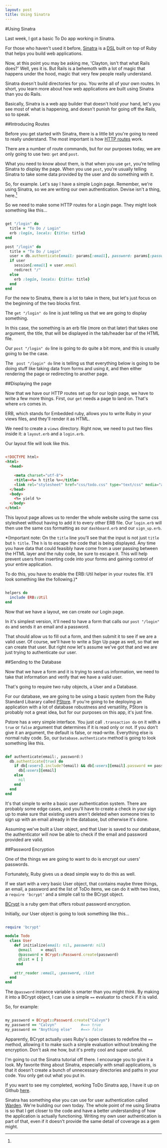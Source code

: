 ```yaml
---
layout: post
title: Using Sinatra
---
```


#Using Sinatra

Last week, I got a basic To Do app working in Sinatra. 

For those who haven't used it before, [Sinatra](http://www.sinatrarb.com/) is a [DSL](http://en.wikipedia.org/wiki/Domain-specific_language) built on top of Ruby that helps you build web applications.

Now, at this point you may be asking me, 'Clayton, isn't that what Rails does?' Well, yes it is. But Rails is a behemoth with a lot of magic that happens under the hood, magic that very few people really understand.

Sinatra doesn't build directories for you. You write all of your own routes. In short, you learn more about how web applications are built using Sinatra than you do Rails.

Basically, Sinatra is a web app builder that doesn't hold your hand, let's you see most of what is happening, and doesn't punish for going off the Rails, so to speak.

##Introducing Routes

Before you get started with Sinatra, there is a little bit you're going to need to really understand. The most important is how [HTTP routes](http://www.sinatrarb.com/intro.html) work.

There are a number of route commands, but for our purposes today, we are only going to use two: `get` and `post`.

What you need to know about them, is that when you use `get`, you're telling Sinatra to display the page. When you use `post`, you're usually telling Sinatra to take some data provided by the user and do something with it.

So, for example. Let's say I have a simple Login page. Remember, we're using Sinatra, so we are writing our own authentication. Devise isn't a thing, here.[^1] 

So we need to make some HTTP routes for a Login page. They might look something like this...

```ruby

get "/login" do
  title = "To Do / Login"
  erb :login, locals: {title: title}
end

post "/login" do
  title = "To Do / Login"
  user = db.authenticate(email: params[:email], password: params[:password])
  if user
    session[:email] = user.email
    redirect "/"
  else
    erb :login, locals: {title: title}
  end
end

```

For the new to Sinatra, there is a lot to take in there, but let's just focus on the beginning of the two blocks first.

The <code>get "/login" do</code> line is just telling us that we are going to display something.

In this case, the something is an erb file (more on that later) that takes one argument, the title, that will be displayed in the tab/header bar of the HTML file.

Our <code>post "/login" do</code> line is going to do quite a bit more, and this is usually going to be the case.

The <code> post "/login" do</code> line is telling us that everything below is going to be doing stuff like taking data from forms and using it, and then either rendering the page or redirecting to another page.

##Displaying the page

Now that we have our HTTP routes set up for our login page, we have to write a few more things. First, our `get` needs a page to land on. That's where `erb` comes in.

ERB, which stands for Embedded ruby, allows you to write Ruby in your views files, and they'll render it as HTML.

We need to create a `views` directory. Right now, we need to put two files inside it: a `layout.erb` and a `login.erb`.

Our layout file will look like this.

```html

<!DOCTYPE html>
<html>
  <head>

    <meta charset="utf-8">
    <title><%= h title %></title>
    <link rel="stylesheet" href="css/todo.css" type="text/css" media="all" charset="utf-8">
  </head>
  <body>
    <%= yield %>
  </body>
</html>

```

This layout page allows us to render the whole website using the same css stylesheet without having to add it to every other ERB file. Our `login.erb` will then use the same css formatting as our `dashboard.erb` and our `sign_up.erb`.

*(Important note: On the `title` line you'll see that the input is not just `title` but `h title`. The `h` is to escape the code that is being displayed. Any time you have data that could feasibly have come from a user passing between the HTML layer and the ruby code, be sure to escape it. This will help prevent users from inserting code into your forms and gaining control of your entire application.

To do this, you have to enable the ERB::Util helper in your routes file. It'll look something like the following.)*

```ruby

helpers do
  include ERB::Util
end

```

Now that we have a layout, we can create our Login page.

In it's simplest version, it'll need to have a form that calls our `post "/login" do` and sends it an email and a password.

That should allow us to fill out a form, and then submit it to see if we are a valid user. Of course, we'll have to write a Sign Up page as well, so that we can create that user. But right now let's assume we've got that and we are just trying to authenticate our user.

##Sending to the Database

Now that we have a form and it is trying to send us information, we need to take that information and verify that we have a valid user.

That's going to require two ruby objects, a User and a Database. 

For our database, we are going to be using a basic system from the Ruby Standard Libarary called [PStore](http://ruby-doc.org/stdlib-2.2.2/libdoc/pstore/rdoc/PStore.html). If you're going to be deploying an application with a lot of database robustness and versatility, PStore is probably not a great idea, but for our purposes on this app, it's just fine.

Pstore has a very simple interface. You just call `.transaction do` on it with a `true` or `false` argument that determines if it is read only or not. If you don't give it an argument, the default is false, or read-write. Everything else is normal ruby code. So, our `Database.authenticate` method is going to look something like this.

```ruby

def authenticate(email:, password:)
  db.authenticate(true) do
    if db[:users].include?(email) && db[:users][email].password == password
      db[:users][email]
    else
      nil
    end
  end
end

```
It's that simple to write a basic user authentication system. There are probably some edge cases, and you'll have to create a check in your sign up to make sure that existing users aren't deleted when someone tries to sign up with an email already in the database, but otherwise it's done.

Assuming we've built a User object, and that User is saved to our database, the authenticator will now be able to check if the email and password provided are valid.

##Password Encryption

One of the things we are going to want to do is encrypt our users' passwords. 

Fortunately, Ruby gives us a dead simple way to do this as well.

If we start with a very basic User object, that contains maybe three things, an email, a password and the list of ToDo items, we can do it with two lines, a `require 'bcrypt'` and a simple call to the BCrypt object.

[BCrypt](https://github.com/codahale/bcrypt-ruby) is a ruby gem that offers robust password encryption.

Initially, our User object is going to look something like this...

```ruby

require 'bcrypt'

module Todo
  class User
    def initialize(email: nil, password: nil)
      @email    = email
      @password = BCrypt::Password.create(password)
      @list = [ ]
     end

    attr_reader :email, :password, :list
  end
end

```

The `@password` instance variable is smarter than you might think. By making it into a BCrypt object, I can use a simple `==` evaluator to check if it is valid.

So, for example:

```ruby

my_password = BCrypt::Password.create("Calvyn")
my_password == "Calvyn"           #==> true
my_password == "Anything else"    #==> false

```
Apparently, BCrypt actually uses Ruby's open classes to redefine the `==` method, allowing it to make such a simple evaluation without breaking the encryption. Don't ask me how, but it's pretty cool and super useful.

I'm going to cut the Sinatra tutorial off there. I encourage you to give it a look. My favorite thing about Sinatra, especially with small applications, is that it doesn't create a bunch of unnecessary directories and paths in your code. You only get out what you put in.

If you want to see my completed, working ToDo Sinatra app, I have it up on Github [here](https://github.com/Calvyn82/todo).

[^1]: 
Sinatra has something else you can use for user authentication called [Warden](https://github.com/jsmestad/sinatra_warden). We're building our own today. The whole point of me using Sinatra is so that I get closer to the code and have a better understanding of how the application is actually functioning. Writing my own user authentication is part of that, even if it doesn't provide the same detail of coverage as a gem might.
